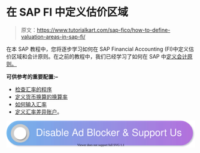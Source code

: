 # 在 SAP FI 中定义估价区域

> 原文：<https://www.tutorialkart.com/sap-fico/how-to-define-valuation-areas-in-sap-fi/>

在本 SAP 教程中，您将逐步学习如何在 SAP Financial Accounting (FI)中定义估价区域和会计原则。在之前的教程中，我们已经学习了如何在 SAP 中[定义会计原则。](https://www.tutorialkart.com/sap-fico/define-accounting-accounting-principles-in-sap/)

**可供参考的重要配置:–**

*   [检查汇率的程序](https://www.tutorialkart.com/sap-fico/check-exchange-rate-types-sap/)
*   [定义货币换算的换算率](https://www.tutorialkart.com/sap-fico/define-translation-ratios-for-currency-translation-in-sap/)
*   [如何输入汇率](https://www.tutorialkart.com/sap-fico/how-to-enter-exchange-rates-in-sap/)
*   [定义汇率差异账户](https://www.tutorialkart.com/sap-fico/define-accounts-for-exchange-differences-in-sap/)。

[![](img/925da31b32d6bc3827932f6c8afb11bb.png)](https://www.tutorialkart.com/)